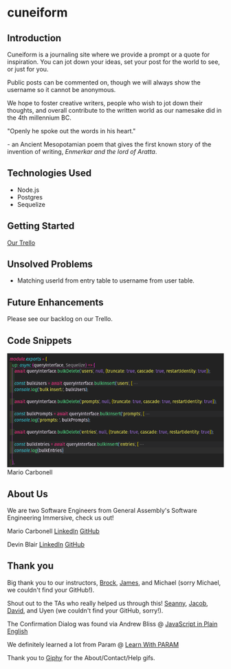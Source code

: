 # cuneiform

## Introduction

Cuneiform is a journaling site where we provide a prompt or a quote for inspiration. You can jot down your ideas, set your post for the world to see, or just for you. 

Public posts can be commented on, though we will always show the username so it cannot be anonymous.

We hope to foster creative writers, people who wish to jot down their thoughts, and overall contribute to the written world as our namesake did in the 4th millennium BC.

"Openly he spoke out the words in his heart."

\- an Ancient Mesopotamian poem that gives the first known story of the invention of writing, _Enmerkar and the lord of Aratta_.

## Technologies Used

* Node.js
* Postgres
* Sequelize

## Getting Started

[Our Trello](https://trello.com/b/jJX36PQ2/cuneiform)

## Unsolved Problems

* Matching userId from entry table to username from user table.

## Future Enhancements

Please see our backlog on our Trello. 

## Code Snippets

![Seed file](./public/seeder-file.png) Mario Carbonell

## About Us

We are two Software Engineers from General Assembly's Software Engineering Immersive, check us out!

Mario Carbonell [LinkedIn](https://www.linkedin.com/in/mgcarbonell/) [GitHub](https://github.com/mgcarbonell)

Devin Blair [LinkedIn](https://www.linkedin.com/in/devin-blair/) [GitHub](https://github.com/dcblair)


## Thank you

Big thank you to our instructors, [Brock](https://github.com/brockwc), [James](https://github.com/JSinkler713), and Michael (sorry Michael, we couldn't find your GitHub!).

Shout out to the TAs who really helped us through this! [Seanny](https://github.com/SeannyPhoenix), [Jacob](https://github.com/kleimaj), [David](https://github.com/dschawel), and Uyen (we couldn't find your GitHub, sorry!).

The Confirmation Dialog was found via Andrew Bliss @ [JavaScript in Plain English](https://medium.com/javascript-in-plain-english)

We definitely learned a lot from Param @ [Learn With PARAM](https://learnwithparam.com/blog/how-to-pass-props-to-state-properly-in-react-hooks/)

Thank you to [Giphy](https://giphy.com/) for the About/Contact/Help gifs.